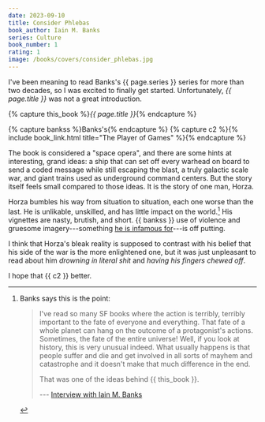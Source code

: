 ```yaml
---
date: 2023-09-10
title: Consider Phlebas
book_author: Iain M. Banks
series: Culture
book_number: 1
rating: 1
image: /books/covers/consider_phlebas.jpg
---
```


I've been meaning to read <span class="author-name">Banks</span>'s <span
class="book-series">{{ page.series }}</span> series for more than two decades,
so I was excited to finally get started. Unfortunately, <cite
class="book-title">{{ page.title }}</cite> was not a great introduction.

{% capture this_book %}<cite class="book-title">{{ page.title }}</cite>{% endcapture %}

{% capture bankss %}<span class="author-name">Banks</span>'s{% endcapture %}
{% capture c2 %}{% include book_link.html title="The Player of Games" %}{% endcapture %}

The book is considered a "space opera", and there are some hints at
interesting, grand ideas: a ship that can set off every warhead on board to
send a coded message while still escaping the blast, a truly galactic scale
war, and giant trains used as underground command centers. But the story
itself feels small compared to those ideas. It is the story of one man, Horza.

Horza bumbles his way from situation to situation, each one worse than the
last. He is unlikable, unskilled, and has little impact on the world.[^banks]
His vignettes are nasty, brutish, and short. {{ bankss }} use of violence and
gruesome imagery---something [he is infamous for][wasp]---is off putting.

[wasp]: https://en.wikipedia.org/wiki/The_Wasp_Factory

[^banks]:
    Banks says this is the point:

    > I've read so many SF books where the action is terribly, terribly
    > important to the fate of everyone and everything. That fate of a whole
    > planet can hang on the outcome of a protagonist's actions. Sometimes,
    > the fate of the entire universe! Well, if you look at history, this is
    > very unusual indeed. What usually happens is that people suffer and die
    > and get involved in all sorts of mayhem and catastrophe and it doesn't
    > make that much difference in the end.
    >
    > That was one of the ideas behind {{ this_book }}.
    >
    > --- [Interview with Iain M. Banks][int]

[int]: https://web.archive.org/web/20071223184232/http://homepages.compuserve.de/Mostral/interviews/starlog94.htm

I think that Horza's bleak reality is supposed to contrast with his belief
that his side of the war is the more enlightened one, but it was just
unpleasant to read about him _drowning in literal shit_ and _having his
fingers chewed off_.

I hope that {{ c2 }} better.
